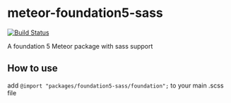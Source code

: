 meteor-foundation5-sass
=======================

[![Build Status](https://travis-ci.org/lgollut/meteor-foundation5-sass.png?branch=v0.0.7)](https://travis-ci.org/lgollut/meteor-foundation5-sass)

A foundation 5 Meteor package with sass support


How to use
----------

add `@import "packages/foundation5-sass/foundation";` to your main .scss file
